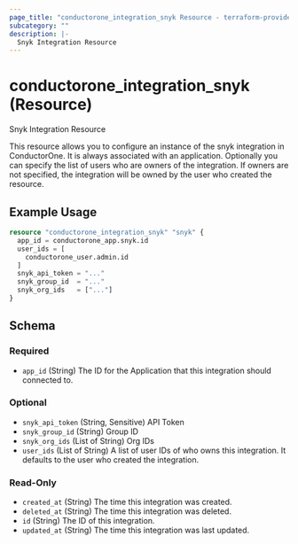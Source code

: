 ```yaml
---
page_title: "conductorone_integration_snyk Resource - terraform-provider-conductorone"
subcategory: ""
description: |-
  Snyk Integration Resource
---
```


# conductorone_integration_snyk (Resource)

Snyk Integration Resource

This resource allows you to configure an instance of the snyk integration in ConductorOne.
It is always associated with an application. Optionally you can specify the list of users who are owners of the integration.
If owners are not specified, the integration will be owned by the user who created the resource.

## Example Usage

```terraform
resource "conductorone_integration_snyk" "snyk" {
  app_id = conductorone_app.snyk.id
  user_ids = [
    conductorone_user.admin.id
  ]
  snyk_api_token = "..."
  snyk_group_id  = "..."
  snyk_org_ids   = ["..."]
}
```

<!-- schema generated by tfplugindocs -->
## Schema

### Required

- `app_id` (String) The ID for the Application that this integration should connected to.

### Optional

- `snyk_api_token` (String, Sensitive) API Token
- `snyk_group_id` (String) Group ID
- `snyk_org_ids` (List of String) Org IDs
- `user_ids` (List of String) A list of user IDs of who owns this integration. It defaults to the user who created the integration.

### Read-Only

- `created_at` (String) The time this integration was created.
- `deleted_at` (String) The time this integration was deleted.
- `id` (String) The ID of this integration.
- `updated_at` (String) The time this integration was last updated.
